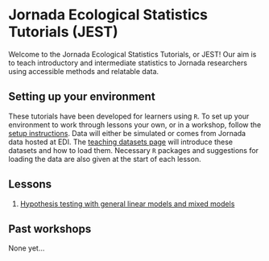# Jornada Ecological Statistics Tutorials (JEST)

Welcome to the Jornada Ecological Statistics Tutorials, or JEST! Our aim is to
teach introductory and intermediate statistics to Jornada researchers using accessible methods and relatable data.

## Setting up your environment

These tutorials have been developed for learners using `R`. To set up your environment to work through lessons your own, or in a workshop, follow the [setup instructions](./html/setup.html). Data will either be simulated or comes from Jornada data hosted at EDI. The [teaching datasets page](./html/teaching-datasets.html') will introduce these datasets and how to load them. Necessary `R` packages and suggestions for loading the data are also given at the start of each lesson.

## Lessons

1. [Hypothesis testing with general linear models and mixed models](./html/hypothesis-testing-basics.html)

## Past workshops

None yet...
